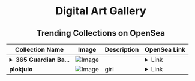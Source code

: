 <div align="center">

# Digital Art Gallery

## Trending Collections on OpenSea

| Collection Name                       | Image                                                                                     | Description                       | OpenSea Link                                                                                          |
|---------------------------------------|-------------------------------------------------------------------------------------------|-----------------------------------|--------------------------------------------------------------------------------------------------------|
| **<details><summary>365 Guardian Ba...</summary>365 Guardian Badges</details>** | ![Image](https://i.seadn.io/s/raw/files/1d904aa5503638baf62f190b0cc5d04c.png?w=500&auto=format?w=200&auto=format) |  | <details><summary>Link</summary>[365 Guardian Badges](https://opensea.io/collection/365-guardian-badges)</details> |
| **plokjuio** | ![Image](https://i.seadn.io/s/raw/files/4734ff49baad656a82b18df526ffce8d.jpg?w=500&auto=format?w=200&auto=format) | girl | <details><summary>Link</summary>[plokjuio](https://opensea.io/collection/plokjuio)</details> |

</div>